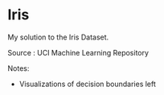 # Iris

My solution to the Iris Dataset.

Source : UCI Machine Learning Repository

Notes:
* Visualizations of decision boundaries left
